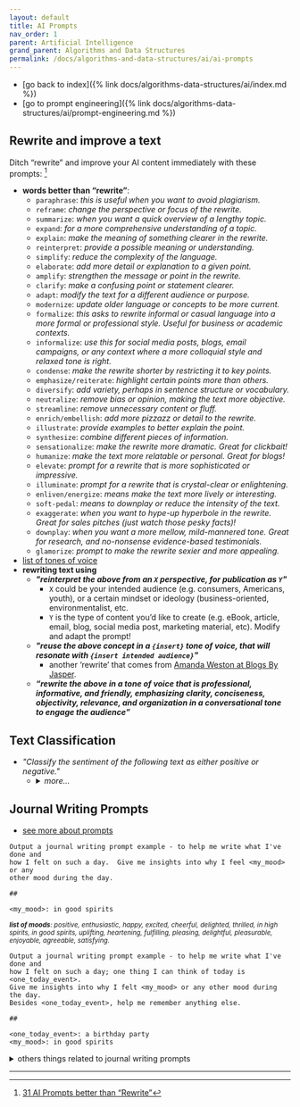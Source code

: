 ```yaml
---
layout: default
title: AI Prompts
nav_order: 1
parent: Artificial Intelligence
grand_parent: Algorithms and Data Structures
permalink: /docs/algorithms-and-data-structures/ai/ai-prompts
---
```


- [go back to index]({% link docs/algorithms-data-structures/ai/index.md %})
- [go to prompt engineering]({% link docs/algorithms-data-structures/ai/prompt-engineering.md %})

## Rewrite and improve a text

Ditch “rewrite” and improve your AI content immediately with these prompts: [^1]

- __words better than “rewrite”__:
  - `paraphrase`: _this is useful when you want to avoid plagiarism._
  - `reframe`: _change the perspective or focus of the rewrite._
  - `summarize`: _when you want a quick overview of a lengthy topic._
  - `expand`: _for a more comprehensive understanding of a topic._
  - `explain`: _make the meaning of something clearer in the rewrite._
  - `reinterpret`: _provide a possible meaning or understanding._
  - `simplify`: _reduce the complexity of the language._
  - `elaborate`: _add more detail or explanation to a given point._
  - `amplify`: _strengthen the message or point in the rewrite._
  - `clarify`: _make a confusing point or statement clearer._
  - `adapt`: _modify the text for a different audience or purpose._
  - `modernize`: _update older language or concepts to be more current._
  - `formalize`: _this asks to rewrite informal or casual language into a more formal or professional style. Useful for business or academic contexts._
  - `informalize`: _use this for social media posts, blogs, email campaigns, or any context where a more colloquial style and relaxed tone is right._
  - `condense`: _make the rewrite shorter by restricting it to key points._
  - `emphasize/reiterate`: _highlight certain points more than others._
  - `diversify`: _add variety, perhaps in sentence structure or vocabulary._
  - `neutralize`: _remove bias or opinion, making the text more objective._
  - `streamline`: _remove unnecessary content or fluff._
  - `enrich/embellish`: _add more pizzazz or detail to the rewrite._
  - `illustrate`: _provide examples to better explain the point._
  - `synthesize`: _combine different pieces of information._
  - `sensationalize`: _make the rewrite more dramatic. Great for clickbait!_
  - `humanize`: _make the text more relatable or personal. Great for blogs!_
  - `elevate`: _prompt for a rewrite that is more sophisticated or impressive._
  - `illuminate`: _prompt for a rewrite that is crystal-clear or enlightening._
  - `enliven/energize`: _means make the text more lively or interesting._
  - `soft-pedal`: _means to downplay or reduce the intensity of the text._
  - `exaggerate`: _when you want to hype-up hyperbole in the rewrite. Great for sales pitches (just watch those pesky facts)!_
  - `downplay`: _when you want a more mellow, mild-mannered tone. Great for research, and no-nonsense evidence-based testimonials._
  - `glamorize`: _prompt to make the rewrite sexier and more appealing._
- [list of tones of voice](#list-of-tones-of-voice)
- __rewriting text using__
  - **_"reinterpret the above from an `X` perspective, for publication as `Y`"_**
    - `X` could be your intended audience (e.g. consumers, Americans, youth), or a certain mindset or ideology (business-oriented, environmentalist, etc.
    - `Y` is the type of content you’d like to create (e.g. eBook, article, email, blog, social media post, marketing material, etc). Modify and adapt the prompt!
  - **_"reuse the above concept in a `{insert}` tone of voice, that will resonate with `{insert intended audience}`"_**
    - another ‘rewrite’ that comes from [Amanda Weston at Blogs By Jasper](https://www.blogsbyjarvis.com/).
  - **_“rewrite the above in a tone of voice that is professional, informative, and friendly, emphasizing clarity, conciseness, objectivity, relevance, and organization in a conversational tone to engage the audience”_**

## Text Classification

- _"Classify the sentiment of the following text as either positive or negative."_
  - <details markdown="block"><summary><i>more...</i></summary>

    - | prompts  |
      | :------  |
      | "Categorize the following news article into one of these categories: Politics, Technology, Sports, Entertainment, or Business." |
      | "Assign relevant tags to the following text. Choose as many as appropriate from this list: Technology, AI, Business, Innovation, Social Media, Privacy, Cybersecurity." |
      | Classify the following text into one of these categories: <br> Technology, Business, or Politics. <br>Provide a confidence score (0-100) for each category. <br>""" <br> ... <br>""" <br>Classification: <br>Technology: [score] <br>Business: [score] <br>Politics: [score] |

    </details>

## Journal Writing Prompts
<a id="journal-writing-prompts"></a>
- [see more about prompts](https://igorlima.github.io/unapologetic-thoughts/journal-springboard#writing-prompts)

```
Output a journal writing prompt example - to help me write what I've done and
how I felt on such a day.  Give me insights into why I feel <my_mood> or any
other mood during the day.

##

<my_mood>: in good spirits
```
<sup><i>**list of moods**: positive, enthusiastic, happy, excited, cheerful, delighted,
thrilled, in high spirits, in good spirits, uplifting, heartening, fulfilling,
pleasing, delightful, pleasurable, enjoyable, agreeable, satisfying.</i></sup>

```
Output a journal writing prompt example - to help me write what I've done and
how I felt on such a day; one thing I can think of today is <one_today_event>.
Give me insights into why I felt <my_mood> or any other mood during the day.
Besides <one_today_event>, help me remember anything else.

##

<one_today_event>: a birthday party
<my_mood>: in good spirits
```


<details markdown="block"><summary>others things related to journal writing prompts</summary>

```
<one_today_event>: a birthday party
<my_mood>: positive, enthusiastic, happy, excited, cheerful, delighted,
thrilled, in high spirits, in good spirits, uplifting, heartening, fulfilling,
pleasing, delightful, pleasurable, enjoyable, agreeable, satisfying.
```

- <a id="list-of-tones-of-voice"></a> **tones of voice**
  - in action
    - happy
    - compelling
    - rapturous
  - writing assistant
    - ‘blog review’ _<sub>when to have to create a product review</sub>_
    - ‘copywriting’ _<sub>when to have a sales-like copy</sub>_
  - <details markdown="block"><summary>writing and marketing</summary>

      - simple
      - interesting
      - informative
      - creative
      - compelling
      - copywriting
      - Neil Patel
      - Guy Kawasaki
      - Gary Vaynerchuk
    </details>
  - <details markdown="block"><summary>serious, journalistic, academic</summary>

      - New York Times
      - The Guardian
      - Scientific American
      - factual
      - informative
      - descriptive
      - research
      - Harvard Business Review
      - academic
      - serious
      - somber
      - journalistic
      - blog review
      - court
      - legal
    </details>
  - <details markdown="block"><summary>happy and joyful</summary>

      - ecstatic
      - positive
      - motivational
      - joyful
      - playful
      - passionate
      - romantic
      - affirmative
      - enthusiastic
      - uplifting
      - oprah
      - creative
    </details>
  - <details markdown="block"><summary>positive emotional</summary>

      - motivated
      - inspired
      - lovestruck
      - enchanted
      - blissful
      - excited
      - thrilling
      - amazing/amazed
      - powerful
      - light
    </details>
  - <details markdown="block"><summary>negative emotional</summary>

      - anxious
      - melancholy
      - depressed
      - sad
      - infuriating
      - disturbing
      - angry
      - hopeless
      - enraged
      - provocative
      - embarrassing
      - greedy
      - dark
      - sad
      - abusive
    </details>
  - <details markdown="block"><summary>other tone of voices to consider</summary>

      - approachable
      - excited
      - playful
      - assertive
      - formal
      - poetic
      - bold
      - friendly
      - positive
      - candid
      - funny
      - powerful
      - caring
      - gentle
      - professional
      - casual
      - helpful
      - quirky
      - cheerful
      - hopeful
      - reassuring
      - clear
      - humorous
      - reflective
      - commanding
      - informal
      - respectful
      - comprehensive
      - informative
      - romantic
      - confident
      - inspirational
      - sarcastic
      - conversational
      - inspiring
      - scientific
      - curious
      - lively
      - serious
      - detailed
      - melancholic
      - technical
      - educational
      - motivational
      - thought-provoking
      - eloquent
      - negative
      - thoughtful
      - emotional
      - neutral
      - uplifting
      - empathetic
      - nostalgic
      - urgent
      - empowering
      - offbeat
      - vibrant
      - encouraging
      - passionate
      - visionary
      - engaging
      - personal
      - witty
      - enthusiastic
      - persuasive
      - zealous
    </details>
  - <details markdown="block"><summary>diverse personalities</summary>

      - knowledgeable companion
      - approachable educator
      - visual narrator
      - fairytale friendliness
      - witty cynic
      - empathetic encourager
      - playful entertainer
      - confident commander
      - thoughtful advisor
      - provocative prankster.
    </details>
  - miscellaneous
    - constructive / feedback :: _provide constructive feedback_
      - make sure that you explain the "Why" behind the feedback so that it reduces the need for follow-ups and gives the necessary context.

-----
<!-- others things related to journal writing prompts -->
</details>

----

[^1]: [31 AI Prompts better than “Rewrite”](https://medium.com/the-generator/31-ai-prompts-better-than-rewrite-b3268dfe1fa9)
